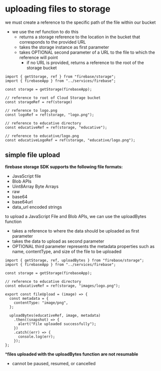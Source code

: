 # uploading files to storage
we must create a reference to the specific path of the file within our bucket
- we use the ref function to do this
    - returns a storage reference to the location in the bucket that corresponds to the provided URL
    - takes the storage instance as first parameter
    - takes OPTIONAL second parameter of a URL to the file to which the reference will point
        - if no URL is provided, returns a reference to the root of the storage bucket

```
import { getStorage, ref } from "firebase/storage";
import { firebaseApp } from "../services/firebase";

const storage = getStorage(firebaseApp);

// reference to root of Cloud Storage bucket
const storageRef = ref(storage)

// reference to logo.png
const logoRef = ref(storage, "logo.png");

// reference to educative directory
const educativeRef = ref(storage, "educative");

// reference to educative/logo.png
const educativeLogoRef = ref(storage, "educative/logo.png");
```

## simple file upload
**firebase storage SDK supports the following file formats:**
- JavaScript file
- Blob APIs
- Uint8Array Byte Arrays
- raw
- base64
- base64url
- data_url encoded strings

to upload a JavaScript File and Blob APIs, we can use the uploadBytes function
- takes a reference to where the data should be uploaded as first parameter
- takes the data to upload as second parameter
- OPTIONAL third parameter represents the metadata properties such as name, contentType, and size of the file to be uploaded

```
import { getStorage, ref, uploadBytes } from "firebase/storage";
import { firebaseApp } from "../services/firebase";

const storage = getStorage(firebaseApp);

// reference to educative directory
const educativeRef = ref(storage, "images/logo.png");

export const fileUpload = (image) => {
  const metadata = {
    contentType: "image/png",
  };

  uploadBytes(educativeRef, image, metadata)
    .then((snapshot) => {
      alert("File uploaded successfully");
    })
    .catch((err) => {
      console.log(err);
    });
};
```

***files uploaded with the uploadBytes function are not resumable**
- cannot be paused, resumed, or cancelled